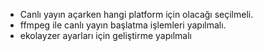 - Canlı yayın açarken hangi platform için olacağı seçilmeli.
- ffmpeg ile canlı yayın başlatma işlemleri yapılmalı.
- ekolayzer ayarları için geliştirme yapılmalı
